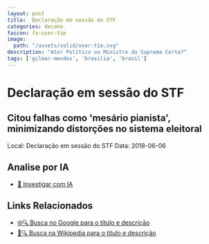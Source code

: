 ```yaml
---
layout: post
title:  Declaração em sessão do STF
categories: decano
faicon: fa-user-tie
image:
  path: "/assets/solid/user-tie.svg"
description: "Ator Político ou Ministro da Suprema Corte?"
tags: ['gilmar-mendes', 'brasilia', 'brasil']
---
```


# Declaração em sessão do STF
## Citou falhas como 'mesário pianista', minimizando distorções no sistema eleitoral
Local: Declaração em sessão do STF
Data: 2018-06-06

## Analise por IA
- [🤖 Investigar com IA](https://www.perplexity.ai/search?q=%22Gilmar%20Mendes%22%20%2B%20Declara%C3%A7%C3%A3o%20em%20sess%C3%A3o%20do%20STF%20Citou%20falhas%20como%20%27mes%C3%A1rio%20pianista%27%2C%20minimizando%20distor%C3%A7%C3%B5es%20no%20sistema%20eleitoral%20Bras%C3%ADlia%2C%20Brasil)

## Links Relacionados
- [🌐🔍 Busca no Google para o título e descrição](https://www.google.com/search?q=%22Gilmar%20Mendes%22%20%2B%20Declara%C3%A7%C3%A3o%20em%20sess%C3%A3o%20do%20STF%20Citou%20falhas%20como%20%27mes%C3%A1rio%20pianista%27%2C%20minimizando%20distor%C3%A7%C3%B5es%20no%20sistema%20eleitoral%20Bras%C3%ADlia%2C%20Brasil)
- [📖🔍 Busca na Wikipedia para o título e descrição](https://pt.wikipedia.org/w/index.php?search=%22Gilmar%20Mendes%22%20%2B%20Declara%C3%A7%C3%A3o%20em%20sess%C3%A3o%20do%20STF%20Citou%20falhas%20como%20%27mes%C3%A1rio%20pianista%27%2C%20minimizando%20distor%C3%A7%C3%B5es%20no%20sistema%20eleitoral%20Bras%C3%ADlia%2C%20Brasil)

